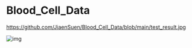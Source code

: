 # Blood_Cell_Data


https://github.com/JiaenSuen/Blood_Cell_Data/blob/main/test_result.jpg

![img]()
